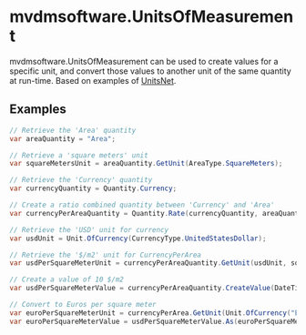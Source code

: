 ﻿# mvdmsoftware.UnitsOfMeasurement
mvdmsoftware.UnitsOfMeasurement can be used to create values for a specific unit, and convert those values to another unit of the same quantity at run-time.
Based on examples of [UnitsNet](https://github.com/angularsen/UnitsNet).

## Examples

``` csharp
// Retrieve the 'Area' quantity
var areaQuantity = "Area";

// Retrieve a 'square meters' unit
var squareMetersUnit = areaQuantity.GetUnit(AreaType.SquareMeters);

// Retrieve the 'Currency' quantity
var currencyQuantity = Quantity.Currency;

// Create a ratio combined quantity between 'Currency' and 'Area'
var currencyPerAreaQuantity = Quantity.Rate(currencyQuantity, areaQuantity);

// Retrieve the 'USD' unit for currency
var usdUnit = Unit.OfCurrency(CurrencyType.UnitedStatesDollar);

// Retrieve the '$/m2' unit for CurrencyPerArea
var usdPerSquareMeterUnit = currencyPerAreaQuantity.GetUnit(usdUnit, squareMetersUnit);

// Create a value of 10 $/m2
var usdPerSquareMeterValue = currencyPerAreaQuantity.CreateValue(DateTime.Now, 10, usdPerSquareMeterUnit);

// Convert to Euros per square meter
var euroPerSquareMeterUnit = currencyPerArea.GetUnit(Unit.OfCurrency("Euro)", squareMetersUnit);
var euroPerSquareMeterValue = usdPerSquareMeterValue.As(euroPerSquareMeterUnit);
```